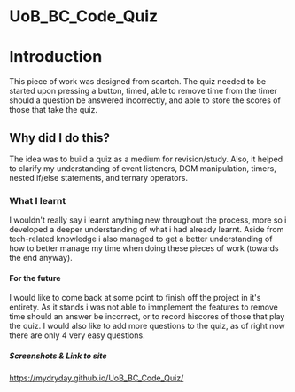 # UoB_BC_Code_Quiz

# Introduction
This piece of work was designed from scartch. The quiz needed to be started upon pressing a button, timed, able to remove time from the timer should a question be answered incorrectly, and able to store the scores of those that take the quiz.

## Why did I do this?
The idea was to build a quiz as a medium for revision/study. Also, it helped to clarify my understanding of event listeners, DOM manipulation, timers, nested if/else statements, and ternary operators.

### What I learnt
I wouldn't really say i learnt anything new throughout the process, more so i developed a deeper understanding of what i had already learnt.
Aside from tech-related knowledge i also managed to get a better understanding of how to better manage my time when doing these pieces of work (towards the end anyway).

#### For the future
I would like to come back at some point to finish off the project in it's entirety. As it stands i was not able to immplement the features to remove time should an answer be incorrect, or to record hiscores of those that play the quiz. 
I would also like to add more questions to the quiz, as of right now there are only 4 very easy questions.


##### Screenshots & Link to site



https://mydryday.github.io/UoB_BC_Code_Quiz/

